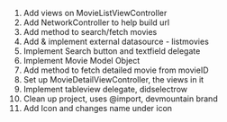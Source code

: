 1. Add views on MovieListViewController 
2. Add NetworkController to help build url
3. Add method to search/fetch movies
4. Add & implement external datasource - listmovies
5. Implement Search button and textfield delegate
6. Implement Movie Model Object
7. Add method to fetch detailed movie from movieID
8. Set up MovieDetailViewController, the views in it
9. Implement tableview delegate, didselectrow
10. Clean up project, uses @import, devmountain brand
11. Add Icon and changes name under icon
